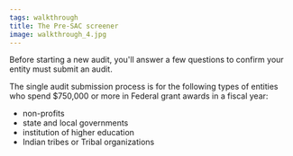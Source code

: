 ```yaml
---
tags: walkthrough
title: The Pre-SAC screener
image: walkthrough_4.jpg
---
```


Before starting a new audit, you'll answer a few questions to confirm your entity must submit an audit.

The single audit submission process is for the following types of entities who spend $750,000 or more in Federal grant awards in a fiscal year:
* non-profits
* state and local governments
* institution of higher education
* Indian tribes or Tribal organizations
